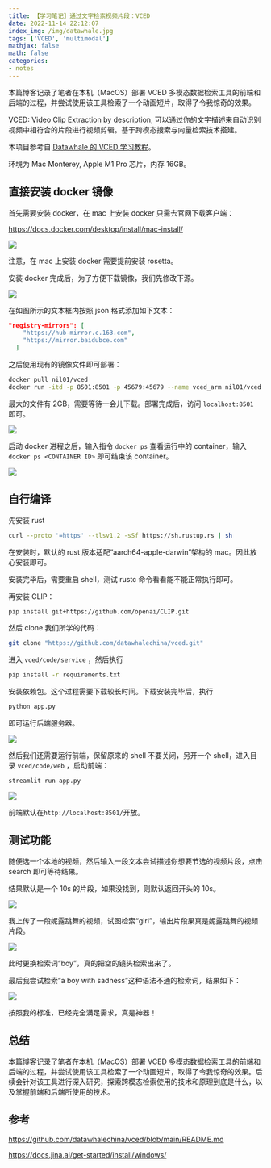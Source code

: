 ```yaml
---
title: 【学习笔记】通过文字检索视频片段：VCED
date: 2022-11-14 22:12:07
index_img: /img/datawhale.jpg
tags: ['VCED', 'multimodal']
mathjax: false
math: false
categories: 
- notes
---
```


本篇博客记录了笔者在本机（MacOS）部署 VCED 多模态数据检索工具的前端和后端的过程，并尝试使用该工具检索了一个动画短片，取得了令我惊奇的效果。

<!--more--->

VCED: Video Clip Extraction by description, 可以通过你的文字描述来自动识别视频中相符合的片段进行视频剪辑。基于跨模态搜索与向量检索技术搭建。

本项目参考自 [Datawhale 的 VCED 学习教程](https://github.com/datawhalechina/vced)。

环境为 Mac Monterey, Apple M1 Pro 芯片，内存 16GB。

## 直接安装 docker 镜像

首先需要安装 docker，在 mac 上安装 docker 只需去官网下载客户端：

https://docs.docker.com/desktop/install/mac-install/

![](【学习笔记】通过文字检索视频片段：VCED/mac安装docker.png)

注意，在 mac 上安装 docker 需要提前安装 rosetta。

安装 docker 完成后，为了方便下载镜像，我们先修改下源。

![](【学习笔记】通过文字检索视频片段：VCED/mac修改源.png)

在如图所示的文本框内按照 json 格式添加如下文本：

```json
"registry-mirrors": [
    "https://hub-mirror.c.163.com",
    "https://mirror.baidubce.com"
  ]
```

之后使用现有的镜像文件即可部署：

```sh
docker pull nil01/vced
docker run -itd -p 8501:8501 -p 45679:45679 --name vced_arm nil01/vced
```

最大的文件有 2GB，需要等待一会儿下载。部署完成后，访问 `localhost:8501` 即可。

![](【学习笔记】通过文字检索视频片段：VCED/浏览器交互页面.png)

启动 docker 进程之后，输入指令 `docker ps` 查看运行中的 container，输入 `docker ps <CONTAINER ID>` 即可结束该 container。

![](【学习笔记】通过文字检索视频片段：VCED/docker操作.png)

## 自行编译

先安装 rust

```sh
curl --proto '=https' --tlsv1.2 -sSf https://sh.rustup.rs | sh
```

在安装时，默认的 rust 版本适配“aarch64-apple-darwin”架构的 mac。因此放心安装即可。

安装完毕后，需要重启 shell，测试 rustc 命令看看能不能正常执行即可。

再安装 CLIP：

```sh
pip install git+https://github.com/openai/CLIP.git
```

然后 clone 我们所学的代码：

```sh
git clone "https://github.com/datawhalechina/vced.git"
```

进入 `vced/code/service` ，然后执行

```sh
pip install -r requirements.txt
```

安装依赖包。这个过程需要下载较长时间。下载安装完毕后，执行

```sh
python app.py
```

即可运行后端服务器。

![](【学习笔记】通过文字检索视频片段：VCED/demo.png)

然后我们还需要运行前端，保留原来的 shell 不要关闭，另开一个 shell，进入目录 `vced/code/web` ，启动前端：

```sh
streamlit run app.py
```

![](【学习笔记】通过文字检索视频片段：VCED/demo_frontend_success.png)

前端默认在`http://localhost:8501/`开放。

## 测试功能

随便选一个本地的视频，然后输入一段文本尝试描述你想要节选的视频片段，点击 search 即可等待结果。

结果默认是一个 10s 的片段，如果没找到，则默认返回开头的 10s。

![](【学习笔记】通过文字检索视频片段：VCED/demo_example.png)

我上传了一段妮露跳舞的视频，试图检索“girl”，输出片段果真是妮露跳舞的视频片段。

![](【学习笔记】通过文字检索视频片段：VCED/demo_example2.png)

此时更换检索词“boy”，真的把空的镜头检索出来了。

最后我尝试检索“a boy with sadness”这种语法不通的检索词，结果如下：

![](【学习笔记】通过文字检索视频片段：VCED/final_example.png)

按照我的标准，已经完全满足需求，真是神器！

## 总结

本篇博客记录了笔者在本机（MacOS）部署 VCED 多模态数据检索工具的前端和后端的过程，并尝试使用该工具检索了一个动画短片，取得了令我惊奇的效果。后续会针对该工具进行深入研究，探索跨模态检索使用的技术和原理到底是什么，以及掌握前端和后端所使用的技术。

## 参考

https://github.com/datawhalechina/vced/blob/main/README.md

https://docs.jina.ai/get-started/install/windows/